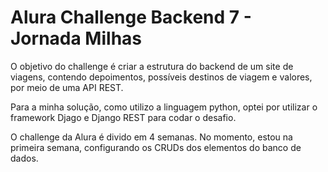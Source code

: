 # Alura Challenge Backend 7 - Jornada Milhas
O objetivo do challenge é criar a estrutura do backend de um site de viagens, contendo depoimentos, possíveis destinos de viagem e valores, por meio de uma API REST.

Para a minha solução, como utilizo a linguagem python, optei por utilizar o framework Djago e Django REST para codar o desafio.

O challenge da Alura é divido em 4 semanas. No momento, estou na primeira semana, configurando os CRUDs dos elementos do banco de dados.
